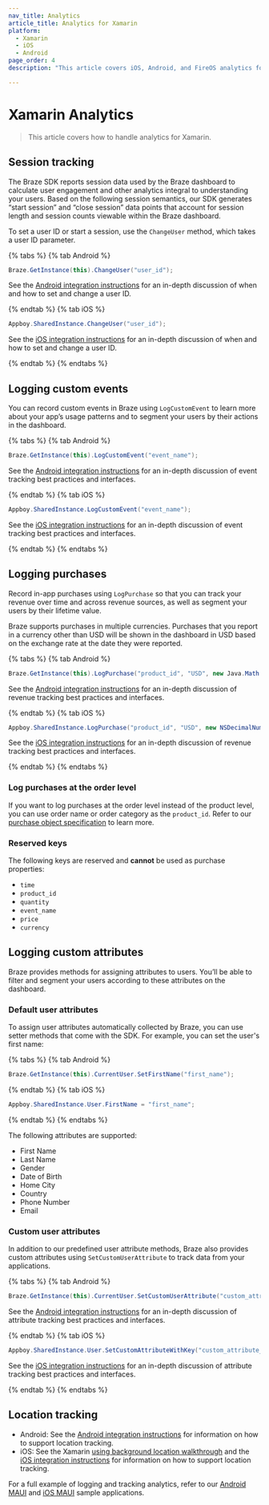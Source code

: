 ```yaml
---
nav_title: Analytics
article_title: Analytics for Xamarin
platform: 
  - Xamarin
  - iOS
  - Android
page_order: 4
description: "This article covers iOS, Android, and FireOS analytics for the Xamarin platform."

---
```

 
# Xamarin Analytics

> This article covers how to handle analytics for Xamarin.

## Session tracking

The Braze SDK reports session data used by the Braze dashboard to calculate user engagement and other analytics integral to understanding your users. Based on the following session semantics, our SDK generates “start session” and “close session” data points that account for session length and session counts viewable within the Braze dashboard.

To set a user ID or start a session, use the `ChangeUser` method, which takes a user ID parameter.

{% tabs %}
{% tab Android %}
```csharp
Braze.GetInstance(this).ChangeUser("user_id");
```

See the [Android integration instructions]({{site.baseurl}}/developer_guide/platform_integration_guides/android/analytics/setting_user_ids/) for an in-depth discussion of when and how to set and change a user ID.

{% endtab %}
{% tab iOS %}
```csharp
Appboy.SharedInstance.ChangeUser("user_id");
```

See the [iOS integration instructions]({{site.baseurl}}/developer_guide/platform_integration_guides/swift/analytics/setting_user_ids/) for an in-depth discussion of when and how to set and change a user ID.

{% endtab %}
{% endtabs %}

## Logging custom events

You can record custom events in Braze using `LogCustomEvent` to learn more about your app’s usage patterns and to segment your users by their actions in the dashboard.

{% tabs %}
{% tab Android %}
```csharp
Braze.GetInstance(this).LogCustomEvent("event_name");
```

See the [Android integration instructions]({{site.baseurl}}/developer_guide/platform_integration_guides/android/analytics/tracking_custom_events/) for an in-depth discussion of event tracking best practices and interfaces.

{% endtab %}
{% tab iOS %}
```csharp
Appboy.SharedInstance.LogCustomEvent("event_name");
```

See the [iOS integration instructions]({{site.baseurl}}/developer_guide/platform_integration_guides/swift/analytics/tracking_custom_events/) for an in-depth discussion of event tracking best practices and interfaces.

{% endtab %}
{% endtabs %}

## Logging purchases

Record in-app purchases using `LogPurchase` so that you can track your revenue over time and across revenue sources, as well as segment your users by their lifetime value.

Braze supports purchases in multiple currencies. Purchases that you report in a currency other than USD will be shown in the dashboard in USD based on the exchange rate at the date they were reported.

{% tabs %}
{% tab Android %}
```csharp
Braze.GetInstance(this).LogPurchase("product_id", "USD", new Java.Math.BigDecimal(3.50));
```

See the [Android integration instructions]({{site.baseurl}}/developer_guide/platform_integration_guides/android/analytics/logging_purchases/) for an in-depth discussion of revenue tracking best practices and interfaces.

{% endtab %}
{% tab iOS %}
```csharp
Appboy.SharedInstance.LogPurchase("product_id", "USD", new NSDecimalNumber("10"));
```

See the [iOS integration instructions]({{site.baseurl}}/developer_guide/platform_integration_guides/swift/analytics/logging_purchases/) for an in-depth discussion of revenue tracking best practices and interfaces.

{% endtab %}
{% endtabs %}

### Log purchases at the order level

If you want to log purchases at the order level instead of the product level, you can use order name or order category as the `product_id`. Refer to our [purchase object specification]({{site.baseurl}}/api/objects_filters/purchase_object/#product-id-naming-conventions) to learn more. 

### Reserved keys

The following keys are reserved and **cannot** be used as purchase properties:

- `time`
- `product_id`
- `quantity`
- `event_name`
- `price`
- `currency`

## Logging custom attributes

Braze provides methods for assigning attributes to users. You’ll be able to filter and segment your users according to these attributes on the dashboard.

### Default user attributes

To assign user attributes automatically collected by Braze, you can use setter methods that come with the SDK. For example, you can set the user's first name:

{% tabs %}
{% tab Android %}
```csharp
Braze.GetInstance(this).CurrentUser.SetFirstName("first_name");
```

{% endtab %}
{% tab iOS %}

```csharp
Appboy.SharedInstance.User.FirstName = "first_name";
```

{% endtab %}
{% endtabs %}

The following attributes are supported:

- First Name
- Last Name
- Gender
- Date of Birth
- Home City
- Country
- Phone Number
- Email

### Custom user attributes

In addition to our predefined user attribute methods, Braze also provides custom attributes using `SetCustomUserAttribute` to track data from your applications.

{% tabs %}
{% tab Android %}
```csharp
Braze.GetInstance(this).CurrentUser.SetCustomUserAttribute("custom_attribute_key", true);
```

See the [Android integration instructions]({{site.baseurl}}/developer_guide/platform_integration_guides/android/analytics/setting_custom_attributes/) for an in-depth discussion of attribute tracking best practices and interfaces.

{% endtab %}
{% tab iOS %}

```csharp
Appboy.SharedInstance.User.SetCustomAttributeWithKey("custom_attribute_key", true);
```

See the [iOS integration instructions]({{site.baseurl}}/developer_guide/platform_integration_guides/swift/analytics/setting_custom_attributes/) for an in-depth discussion of attribute tracking best practices and interfaces.

{% endtab %}
{% endtabs %}

## Location tracking

- Android: See the [Android integration instructions][1] for information on how to support location tracking.
- iOS: See the Xamarin [using background location walkthrough][2] and the [iOS integration instructions][3] for information on how to support location tracking.

For a full example of logging and tracking analytics, refer to our [Android MAUI][4] and [iOS MAUI][5] sample applications.

[1]: {{site.baseurl}}/developer_guide/platform_integration_guides/android/analytics/location_tracking/
[2]: http://developer.xamarin.com/guides/cross-platform/application_fundamentals/backgrounding/part_4_ios_backgrounding_walkthroughs/location_walkthrough/
[3]: {{site.baseurl}}/developer_guide/platform_integration_guides/swift/advanced_use_cases/locations_and_geofences/
[4]: https://github.com/braze-inc/braze-xamarin-sdk/blob/master/appboy-component/samples/android-net-maui/BrazeAndroidMauiSampleApp/BrazeAndroidMauiSampleApp/MainActivity.cs
[5]: https://github.com/braze-inc/braze-xamarin-sdk/blob/master/appboy-component/samples/ios-net-maui/BrazeiOSMauiCompatSampleApp/BrazeiOSMauiCompatSampleApp/MainPage.xaml.cs
